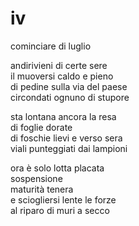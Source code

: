 # iv

cominciare di luglio

andirivieni di certe sere  
il muoversi caldo e pieno  
di pedine sulla via del paese  
circondati ognuno di stupore

sta lontana ancora la resa  
di foglie dorate  
di foschie lievi e verso sera  
viali punteggiati dai lampioni

ora è solo lotta placata  
sospensione  
maturità tenera  
e sciogliersi lente le forze  
al riparo di muri a secco
